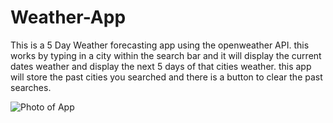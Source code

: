 # Weather-App

This is a 5 Day Weather forecasting app using the openweather API.
this works by typing in a city within the search bar and it will
display the current dates weather and display the next 5 days of that cities weather.
this app will store the past cities you searched and there is a button to clear the past searches.

![Photo of App]()
